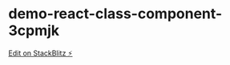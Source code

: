# demo-react-class-component-3cpmjk

[Edit on StackBlitz ⚡️](https://stackblitz.com/edit/demo-react-class-component-3cpmjk)